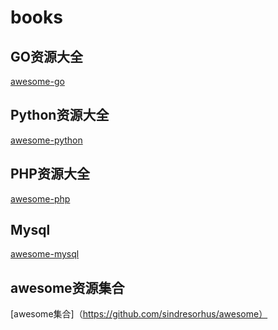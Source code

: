 # books
## GO资源大全
[awesome-go](https://github.com/jobbole/awesome-go-cn)

## Python资源大全
[awesome-python](https://github.com/vinta/awesome-python)

## PHP资源大全
[awesome-php](https://github.com/jobbole/awesome-php-cn)

## Mysql
[awesome-mysql](https://github.com/jobbole/awesome-mysql-cn)

## awesome资源集合
[awesome集合]（https://github.com/sindresorhus/awesome）
